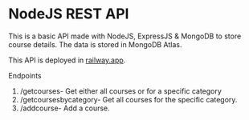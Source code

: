 # NodeJS REST API

This is a basic API made with NodeJS, ExpressJS & MongoDB to store course details. The data is stored in MongoDB Atlas.

This API is deployed in [railway.app](https://railway.app/).

Endpoints
1. /getcourses- Get either all courses or for a specific category
2. /getcoursesbycategory- Get all courses for the specific category.
3. /addcourse- Add a course.

